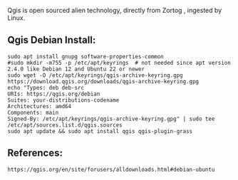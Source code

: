 Qgis is open sourced alien technology, directly from Zortog , ingested by Linux. 

Qgis Debian Install:
--------------------

    sudo apt install gnupg software-properties-common
    #sudo mkdir -m755 -p /etc/apt/keyrings  # not needed since apt version 2.4.0 like Debian 12 and Ubuntu 22 or newer
    sudo wget -O /etc/apt/keyrings/qgis-archive-keyring.gpg https://download.qgis.org/downloads/qgis-archive-keyring.gpg
    echo "Types: deb deb-src
    URIs: https://qgis.org/debian
    Suites: your-distributions-codename
    Architectures: amd64
    Components: main
    Signed-By: /etc/apt/keyrings/qgis-archive-keyring.gpg" | sudo tee /etc/apt/sources.list.d/qgis.sources
    sudo apt update && sudo apt install qgis qgis-plugin-grass

References:
-----------

    https://qgis.org/en/site/forusers/alldownloads.html#debian-ubuntu
